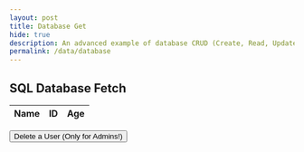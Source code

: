 ```yaml
---
layout: post
title: Database Get
hide: true
description: An advanced example of database CRUD (Create, Read, Update, Delete).  This articles is focussed on Read.  Each operation works asynchronously between JavaScript and a Python/Flask backend Database.  This requires a set of Python RESTful API services for Get, Put, Delete, and Update.
permalink: /data/database
---
```


## SQL Database Fetch

<!-- HTML table layout for page.  The table is filled by JavaScript below. 
-->
<table>
  <thead>
  <tr>
    <th>Name</th>
    <th>ID</th>
    <th>Age</th>
  </tr>
  </thead>
  <tbody id="result">
    <!-- javascript generated data -->
  </tbody>
</table>

<a href="{{site.baseurl}}/delete">
    <button class="signup-button">Delete a User (Only for Admins!)</button>
</a>

<!-- 
Below JavaScript code fetches user data from an API and displays it in a table. It uses the Fetch API to make a GET request to the '/api/users/' endpoint.   Refer to config.js to see additional options. 

The script is laid out in a sequence (no function) and will execute when page is loaded.
-->
<script type="module">
  // uri variable and options object are obtained from config.js
  import { uri, options } from '{{site.baseurl}}/assets/js/api/config.js';

  // Set Users endpoint (list of users)
  const url = uri + '/api/users/';

  // prepare HTML result container for new output
  const resultContainer = document.getElementById("result");

  // fetch the API
  fetch(url, options)
    // response is a RESTful "promise" on any successful fetch
    .then(response => {
      // check for response errors and display
      if (response.status !== 200) {
          const errorMsg = 'Database response error: ' + response.status;
          console.log(errorMsg);
          const tr = document.createElement("tr");
          const td = document.createElement("td");
          td.innerHTML = errorMsg;
          tr.appendChild(td);
          resultContainer.appendChild(tr);
          return;
      }
      // valid response will contain JSON data
      response.json().then(data => {
          console.log(data);
          for (const row of data) {
            // tr and td build out for each row
            const tr = document.createElement("tr");
            const name = document.createElement("td");
            const id = document.createElement("td");
            const age = document.createElement("td");
            // data is specific to the API
            name.innerHTML = row.name; 
            id.innerHTML = row.uid; 
            age.innerHTML = row.age; 
            // this builds td's into tr
            tr.appendChild(name);
            tr.appendChild(id);
            tr.appendChild(age);
            // append the row to table
            resultContainer.appendChild(tr);
          }
      })
  })
  // catch fetch errors (ie ACCESS to server blocked)
  .catch(err => {
    console.error(err);
    const tr = document.createElement("tr");
    const td = document.createElement("td");
    td.innerHTML = err + ": " + url;
    tr.appendChild(td);
    resultContainer.appendChild(tr);
  });
</script>
